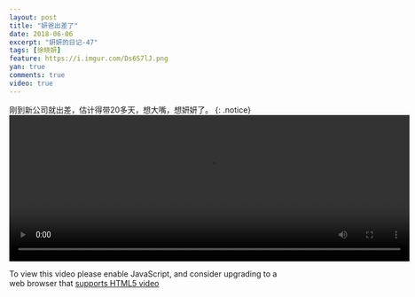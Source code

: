 ```yaml
---
layout: post
title: "妍爸出差了"
date: 2018-06-06
excerpt: "妍妍的日记-47"
tags: [徐晓妍]
feature: https://i.imgur.com/Ds6S7lJ.png
yan: true
comments: true
video: true
---
```

刚到新公司就出差，估计得带20多天，想大嘴，想妍妍了。
{: .notice}
<video id="my-video" class="video-js vjs-16-9 clipboard" controls preload="auto" width="722" height="264" data-setup="{}">
    <source src="{{ site.staticUrl }}/yanyan/video/tiaopiyan.mp4" type='video/mp4'>
    <p class="vjs-no-js">
      To view this video please enable JavaScript, and consider upgrading to a web browser that
      <a href="http://videojs.com/html5-video-support/" target="_blank">supports HTML5 video</a>
    </p>
</video>

